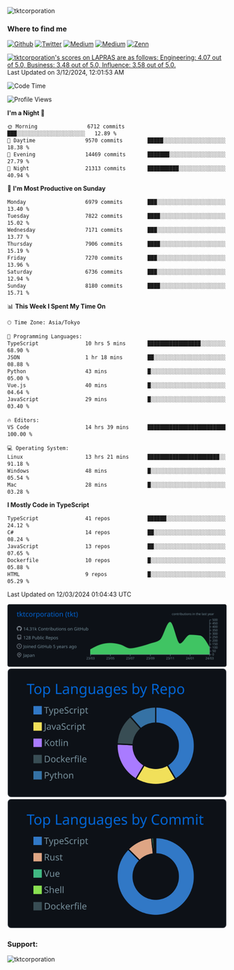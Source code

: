 <p align="left"> <img src="https://komarev.com/ghpvc/?username=tktcorporation&label=Profile%20views&color=0e75b6&style=flat" alt="tktcorporation" /> </p>

<h3>Where to find me</h3>
<p>
<a href="https://github.com/tktcorporation" target="_blank"><img alt="Github" src="https://img.shields.io/badge/GitHub-%2312100E.svg?&style=for-the-badge&logo=Github&logoColor=white" /></a>
<a href="https://twitter.com/tktcorporation" target="_blank"><img alt="Twitter" src="https://img.shields.io/badge/twitter-%231DA1F2.svg?&style=for-the-badge&logo=twitter&logoColor=white" /></a>
<a href="https://www.linkedin.com/in/tktcorporation" target="_blank"><img alt="Medium" src="https://img.shields.io/badge/linkdin-0a66c2.svg?&style=for-the-badge&logo=linkedin&logoColor=white" /></a>
<a href="https://qiita.com/tktcorporation" target="_blank"><img alt="Medium" src="https://img.shields.io/badge/qiita-55C500.svg?&style=for-the-badge&logo=qiita&logoColor=white" /></a>
<a href="https://zenn.dev/tktcorporation" target="_blank"><img alt="Zenn" src="https://img.shields.io/badge/Zenn-3EA8FF.svg?&style=for-the-badge&logo=Zenn&logoColor=white" /></a>
</p>

<!--START_SECTION:lapras-card-->
<p ><a href="https://lapras.com/public/tktcorporation" target="_blank" rel="noopener noreferrer"><img alt="tktcorporation's scores on LAPRAS are as follows: Engineering: 4.07 out of 5.0, Business: 3.48 out of 5.0, Influence: 3.58 out of 5.0." src="https://lapras-card-generator.vercel.app/api/svg?e=4.07&b=3.48&i=3.58&b1=%23232323&b2=%236d6d6d&i1=%23212121&i2=%23818181&l=en" width="300" ></a>  
Last Updated on 3/12/2024, 12:01:53 AM</p>
<!--END_SECTION:lapras-card-->
  
<!--START_SECTION:waka-->
![Code Time](http://img.shields.io/badge/Code%20Time-1%2C428%20hrs%2057%20mins-blue)

![Profile Views](http://img.shields.io/badge/Profile%20Views-1-blue)

**I'm a Night 🦉** 

```text
🌞 Morning                6712 commits        ███░░░░░░░░░░░░░░░░░░░░░░   12.89 % 
🌆 Daytime                9570 commits        █████░░░░░░░░░░░░░░░░░░░░   18.38 % 
🌃 Evening                14469 commits       ███████░░░░░░░░░░░░░░░░░░   27.79 % 
🌙 Night                  21313 commits       ██████████░░░░░░░░░░░░░░░   40.94 % 
```
📅 **I'm Most Productive on Sunday** 

```text
Monday                   6979 commits        ███░░░░░░░░░░░░░░░░░░░░░░   13.40 % 
Tuesday                  7822 commits        ████░░░░░░░░░░░░░░░░░░░░░   15.02 % 
Wednesday                7171 commits        ███░░░░░░░░░░░░░░░░░░░░░░   13.77 % 
Thursday                 7906 commits        ████░░░░░░░░░░░░░░░░░░░░░   15.19 % 
Friday                   7270 commits        ███░░░░░░░░░░░░░░░░░░░░░░   13.96 % 
Saturday                 6736 commits        ███░░░░░░░░░░░░░░░░░░░░░░   12.94 % 
Sunday                   8180 commits        ████░░░░░░░░░░░░░░░░░░░░░   15.71 % 
```


📊 **This Week I Spent My Time On** 

```text
🕑︎ Time Zone: Asia/Tokyo

💬 Programming Languages: 
TypeScript               10 hrs 5 mins       █████████████████░░░░░░░░   68.90 % 
JSON                     1 hr 18 mins        ██░░░░░░░░░░░░░░░░░░░░░░░   08.88 % 
Python                   43 mins             █░░░░░░░░░░░░░░░░░░░░░░░░   05.00 % 
Vue.js                   40 mins             █░░░░░░░░░░░░░░░░░░░░░░░░   04.64 % 
JavaScript               29 mins             █░░░░░░░░░░░░░░░░░░░░░░░░   03.40 % 

🔥 Editors: 
VS Code                  14 hrs 39 mins      █████████████████████████   100.00 % 

💻 Operating System: 
Linux                    13 hrs 21 mins      ███████████████████████░░   91.18 % 
Windows                  48 mins             █░░░░░░░░░░░░░░░░░░░░░░░░   05.54 % 
Mac                      28 mins             █░░░░░░░░░░░░░░░░░░░░░░░░   03.28 % 
```

**I Mostly Code in TypeScript** 

```text
TypeScript               41 repos            ██████░░░░░░░░░░░░░░░░░░░   24.12 % 
C#                       14 repos            ██░░░░░░░░░░░░░░░░░░░░░░░   08.24 % 
JavaScript               13 repos            ██░░░░░░░░░░░░░░░░░░░░░░░   07.65 % 
Dockerfile               10 repos            █░░░░░░░░░░░░░░░░░░░░░░░░   05.88 % 
HTML                     9 repos             █░░░░░░░░░░░░░░░░░░░░░░░░   05.29 % 
```




 Last Updated on 12/03/2024 01:04:43 UTC
<!--END_SECTION:waka-->

[![](https://raw.githubusercontent.com/tktcorporation/tktcorporation/master/profile-summary-card-output/github_dark/0-profile-details.svg)](https://github.com/vn7n24fzkq/github-profile-summary-cards)
[![](https://raw.githubusercontent.com/tktcorporation/tktcorporation/master/profile-summary-card-output/github_dark/1-repos-per-language.svg)](https://github.com/vn7n24fzkq/github-profile-summary-cards) [![](https://raw.githubusercontent.com/tktcorporation/tktcorporation/master/profile-summary-card-output/github_dark/2-most-commit-language.svg)](https://github.com/vn7n24fzkq/github-profile-summary-cards)

<h3 align="left">Support:</h3>
<p><a href="https://www.buymeacoffee.com/tktcorporation"> <img align="left" src="https://cdn.buymeacoffee.com/buttons/v2/default-yellow.png" height="50" width="210" alt="tktcorporation" /></a></p><br><br>
